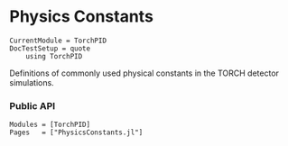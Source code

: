# Physics Constants

```@meta
CurrentModule = TorchPID
DocTestSetup = quote
    using TorchPID
```

Definitions of commonly used physical constants in the TORCH detector simulations.

### Public API

```@autodocs
Modules = [TorchPID]
Pages   = ["PhysicsConstants.jl"]
```